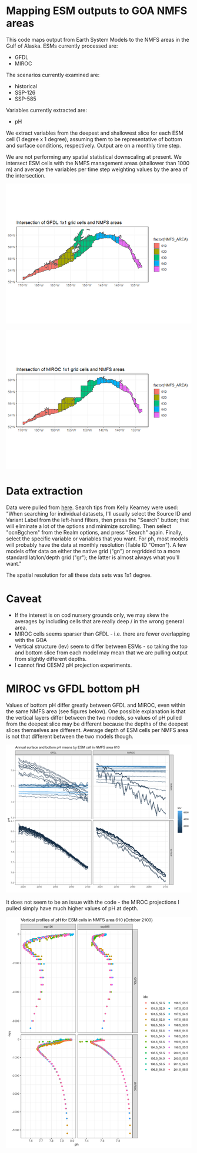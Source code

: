 # Mapping ESM outputs to GOA NMFS areas

This code maps output from Earth System Models to the NMFS areas in the Gulf of Alaska. ESMs currently processed are:

- GFDL
- MIROC

The scenarios currently examined are:

- historical
- SSP-126
- SSP-585

Variables currently extracted are:

- pH

We extract variables from the deepest and shallowest slice for each ESM cell (1 degree x 1 degree), assuming them to be representative of bottom and surface conditions, respectively. Output are on a monthly time step. 

We are not performing any spatial statistical downscaling at present. We intersect ESM cells with the NMFS management areas (shallower than 1000 m) and average the variables per time step weighting values by the area of the intersection.

![GFDL grid](gfdl_grid.png)


![MIROC grid](miroc_grid.png)

# Data extraction

Data were pulled from [here](https://esgf-node.llnl.gov/search/cmip6/). Search tips from Kelly Kearney were used: "When searching for individual datasets, I'll usually select the Source ID and Variant Label from the left-hand filters, then press the "Search" button; that will eliminate a lot of the options and minimize scrolling.  Then select "ocnBgchem" from the Realm options, and press "Search" again.  Finally, select the specific variable or variables that you want.  For ph, most models will probably have the data at monthly resolution (Table ID "Omon").  A few models offer data on either the native grid ("gn") or regridded to a more standard lat/lon/depth grid ("gr"); the latter is almost always what you'll want."

The spatial resolution for all these data sets was 1x1 degree.


# Caveat

 - If the interest is on cod nursery grounds only, we may skew the averages by including cells that are really deep / in the wrong general area. 
 - MIROC cells seems sparser than GFDL - i.e. there are fewer overlapping with the GOA
 - Vertical structure (lev) seem to differ between ESMs - so taking the top and bottom slice from each model may mean that we are pulling output from slightly different depths.
 - I cannot find CESM2 pH projection experiments.
 

# MIROC vs GFDL bottom pH

Values of bottom pH differ greatly between GFDL and MIROC, even within the same NMFS area (see figures below). One possible explanation is that the vertical layers differ between the two models, so values of pH pulled from the deepest slice may be different because the depths of the deepest slices themselves are different. Average depth of ESM cells per NMFS area is not that different between the two models though. 

![Area 610](model_comparison_610.png)

It does not seem to be an issue with the code - the MIROC projections I pulled simply have much higher values of pH at depth.

![Vertical profiles of pH](vertical_profiles_610.png)

